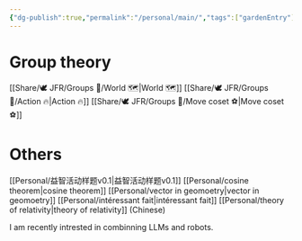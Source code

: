 ```yaml
---
{"dg-publish":true,"permalink":"/personal/main/","tags":["gardenEntry"]}
---
```



# Group theory

[[Share/🕊️ JFR/Groups 💫/World 🗺️\|World 🗺️]]
[[Share/🕊️ JFR/Groups 💫/Action 🔥\|Action 🔥]]
[[Share/🕊️ JFR/Groups 💫/Move coset ⚽\|Move coset ⚽]]


# Others
[[Personal/益智活动样题v0.1\|益智活动样题v0.1]]
[[Personal/cosine theorem\|cosine theorem]]
[[Personal/vector in geomoetry\|vector in geomoetry]]
[[Personal/intéressant fait\|intéressant fait]]
[[Personal/theory of relativity\|theory of relativity]] (Chinese)

I am recently intrested in combinning LLMs and robots.